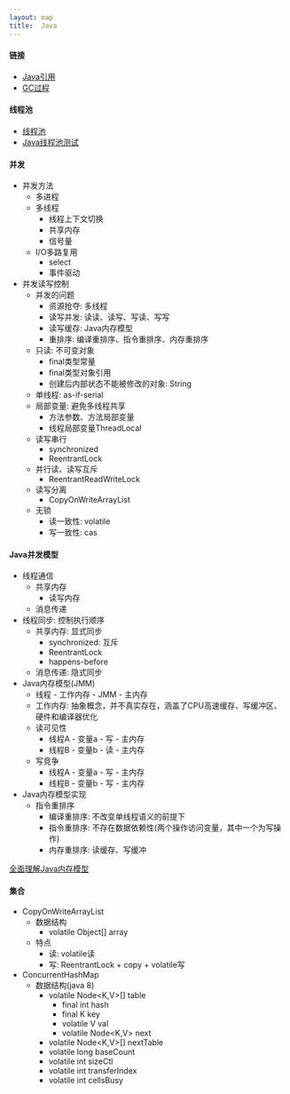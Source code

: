 ```yaml
---
layout: map
title:  Java
---
```


#### 链接

* [Java引用](/topic/java/reference.html)
* [GC过程](/topic/hotspot/gc-process.html)

#### 线程池

* [线程池](/topic/java/concurrent/thread-pool.html)
* [Java线程池测试](/java/java-thread-pool-test.html)

#### 并发

* 并发方法
    * 多进程
    * 多线程
        * 线程上下文切换
        * 共享内存
        * 信号量
    * I/O多路复用
        * select
        * 事件驱动
* 并发读写控制
    * 并发的问题
        * 资源抢夺: 多线程
        * 读写并发: 读读、读写、写读、写写
        * 读写缓存: Java内存模型
        * 重排序: 编译重排序、指令重排序、内存重排序
    * 只读: 不可变对象
        * final类型常量
        * final类型对象引用
        * 创建后内部状态不能被修改的对象: String
    * 单线程: as-if-serial
    * 局部变量: 避免多线程共享
        * 方法参数、方法局部变量
        * 线程局部变量ThreadLocal
    * 读写串行
        * synchronized
        * ReentrantLock
    * 并行读、读写互斥
        * ReentrantReadWriteLock
    * 读写分离
        * CopyOnWriteArrayList
    * 无锁
        * 读一致性: volatile
        * 写一致性: cas

#### Java并发模型

* 线程通信
    * 共享内存
        * 读写内存
    * 消息传递
* 线程同步: 控制执行顺序
    * 共享内存: 显式同步
        * synchronized: 互斥
        * ReentrantLock
        * happens-before
    * 消息传递: 隐式同步
* Java内存模型(JMM)
    * 线程 - 工作内存 - JMM - 主内存
    * 工作内存: 抽象概念，并不真实存在，涵盖了CPU高速缓存、写缓冲区、硬件和编译器优化
    * 读可见性
        * 线程A - 变量a - 写 - 主内存
        * 线程B - 变量b - 读 - 主内存
    * 写竞争
        * 线程A - 变量a - 写 - 主内存
        * 线程B - 变量b - 写 - 主内存
* Java内存模型实现
    * 指令重排序
        * 编译重排序: 不改变单线程语义的前提下
        * 指令重排序: 不存在数据依赖性(两个操作访问变量，其中一个为写操作)
        * 内存重排序: 读缓存、写缓冲

[全面理解Java内存模型](http://blog.csdn.net/suifeng3051/article/details/52611310)

#### 集合

* CopyOnWriteArrayList
    * 数据结构
        * volatile Object[] array
    * 特点
        * 读: volatile读
        * 写: ReentrantLock + copy + volatile写
* ConcurrentHashMap
    * 数据结构(java 8)
        * volatile Node<K,V>[] table
            * final int hash
            * final K key
            * volatile V val
            * volatile Node<K,V> next
        * volatile Node<K,V>[] nextTable
        * volatile long baseCount
        * volatile int sizeCtl
        * volatile int transferIndex
        * volatile int cellsBusy
